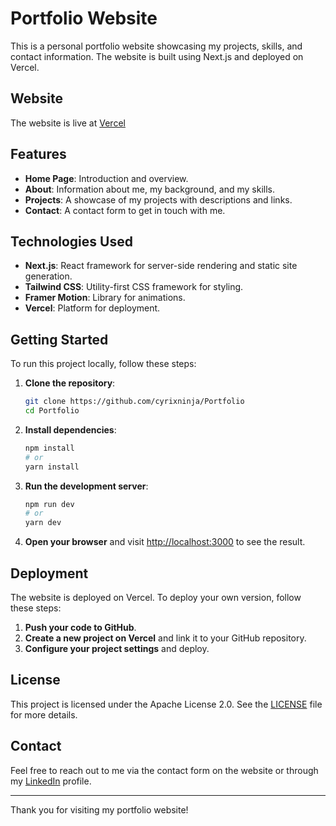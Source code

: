 # Portfolio Website

This is a personal portfolio website showcasing my projects, skills, and contact information. The website is built using Next.js and deployed on Vercel.

## Website

The website is live at [Vercel](https://portfoliowebsite-gamma-blush.vercel.app/)

## Features

- **Home Page**: Introduction and overview.
- **About**: Information about me, my background, and my skills.
- **Projects**: A showcase of my projects with descriptions and links.
- **Contact**: A contact form to get in touch with me.

## Technologies Used

- **Next.js**: React framework for server-side rendering and static site generation.
- **Tailwind CSS**: Utility-first CSS framework for styling.
- **Framer Motion**: Library for animations.
- **Vercel**: Platform for deployment.

## Getting Started

To run this project locally, follow these steps:

1. **Clone the repository**:
    ```sh
    git clone https://github.com/cyrixninja/Portfolio
    cd Portfolio
    ```

2. **Install dependencies**:
    ```sh
    npm install
    # or
    yarn install
    ```

3. **Run the development server**:
    ```sh
    npm run dev
    # or
    yarn dev
    ```

4. **Open your browser** and visit [http://localhost:3000](http://localhost:3000) to see the result.

## Deployment

The website is deployed on Vercel. To deploy your own version, follow these steps:

1. **Push your code to GitHub**.
2. **Create a new project on Vercel** and link it to your GitHub repository.
3. **Configure your project settings** and deploy.

## License

This project is licensed under the Apache License 2.0. See the [LICENSE](LICENSE) file for more details.

## Contact

Feel free to reach out to me via the contact form on the website or through my [LinkedIn](https://linkedin.com/in/cyrixninja) profile.

---

Thank you for visiting my portfolio website!